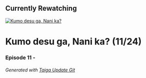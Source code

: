 ﻿
## Currently Rewatching

[![Kumo desu ga, Nani ka?](https://s4.anilist.co/file/anilistcdn/media/anime/cover/medium/bx103632-o4jpRxks22LT.jpg)](https://anilist.co/anime/103632)

# Kumo desu ga, Nani ka? (11/24)

### Episode 11 - 

###### *Generated with [Taiga Update Git](https://github.com/nike4613/taiga-update-git)*